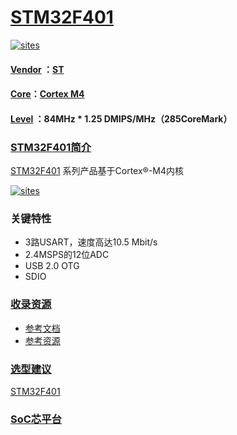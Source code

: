 ﻿# [STM32F401](https://github.com/SoCXin/STM32F401)

[![sites](http://182.61.61.133/link/resources/SoC.png)](http://www.SoC.Xin)

#### [Vendor](https://github.com/SoCXin/Vendor) ：[ST](https://www.st.com/)
#### [Core](https://github.com/SoCXin/Cortex)：[Cortex M4](https://github.com/SoCXin/CM4)
#### [Level](https://github.com/SoCXin/Level) ：84MHz * 1.25 DMIPS/MHz（285CoreMark）
### [STM32F401简介](https://github.com/SoCXin/STM32F401/wiki)

[STM32F401](https://github.com/SoCXin/STM32F401) 系列产品基于Cortex®-M4内核

[![sites](docs/STM32F401.jpg)](https://www.st.com/zh/microcontrollers-microprocessors/STM32F401.html)

### 关键特性

* 3路USART，速度高达10.5 Mbit/s
* 2.4MSPS的12位ADC
* USB 2.0 OTG
* SDIO
### [收录资源](https://github.com/SoCXin/STM32F401)

* [参考文档](docs/)
* [参考资源](src/)

### [选型建议](https://github.com/SoCXin/STM32F401)

[STM32F401](https://github.com/SoCXin/STM32F401)
###  [SoC芯平台](http://www.SoC.Xin)



